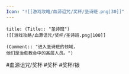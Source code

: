 ```yaml
---
Icon: "![[游戏攻略/血源诅咒/奖杯/圣诗班.png|30]]"
---
```

```ad-common-silver-trophy
title: (Title:: "圣诗班")
![[游戏攻略/血源诅咒/奖杯/圣诗班.png|100]]

(Comment:: "进入圣诗班的领域，
他们是治愈教会中的高层人员。")
```

#血源诅咒/奖杯 #奖杯 #奖杯/银
